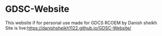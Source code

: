 # GDSC-Website
This website if for personal use made for GDCS RCOEM by Danish sheikh
Site is live:https://danishsheikh1122.github.io/GDSC-Website/
